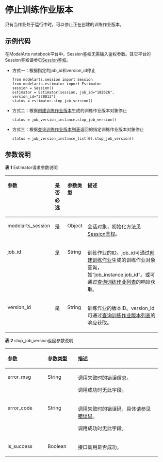 # 停止训练作业版本<a name="modelarts_04_0171"></a>

只有当作业处于运行中时，可以停止正在创建的训练作业版本。

## 示例代码<a name="zh-cn_topic_0170904398_section35881040102516"></a>

在ModelArts notebook平台中，Session鉴权无需输入鉴权参数。其它平台的Session鉴权请参见[Session鉴权](Session鉴权概述.md)。

-   方式一：根据指定的job\_id和version\_id停止

    ```
    from modelarts.session import Session
    from modelarts.estimator import Estimator
    session = Session()
    estimator = Estimator(session, job_id="182626", version_id="278813")
    status = estimator.stop_job_version()
    ```


-   方式二：根据[创建训练作业版本](创建训练作业版本.md)生成的训练作业版本对象停止

    ```
    status = job_version_instance.stop_job_version()
    ```


-   方式三：根据[查询训练作业版本列表](查询训练作业版本列表.md)返回的指定训练作业版本对象停止

    ```
    status = job_version_instance_list[0].stop_job_version()
    ```


## 参数说明<a name="zh-cn_topic_0170904398_section85751315416"></a>

**表 1**  Estimator请求参数说明

<a name="zh-cn_topic_0170904398_table155461191218"></a>
<table><thead align="left"><tr id="zh-cn_topic_0170904398_row254817912212"><th class="cellrowborder" valign="top" width="22.75%" id="mcps1.2.5.1.1"><p id="zh-cn_topic_0170904398_p12549899214"><a name="zh-cn_topic_0170904398_p12549899214"></a><a name="zh-cn_topic_0170904398_p12549899214"></a>参数</p>
</th>
<th class="cellrowborder" valign="top" width="9.879999999999999%" id="mcps1.2.5.1.2"><p id="zh-cn_topic_0170904398_p3552101193813"><a name="zh-cn_topic_0170904398_p3552101193813"></a><a name="zh-cn_topic_0170904398_p3552101193813"></a>是否必选</p>
</th>
<th class="cellrowborder" valign="top" width="13.320000000000002%" id="mcps1.2.5.1.3"><p id="zh-cn_topic_0170904398_p1755169172118"><a name="zh-cn_topic_0170904398_p1755169172118"></a><a name="zh-cn_topic_0170904398_p1755169172118"></a>参数类型</p>
</th>
<th class="cellrowborder" valign="top" width="54.05%" id="mcps1.2.5.1.4"><p id="zh-cn_topic_0170904398_p55521998211"><a name="zh-cn_topic_0170904398_p55521998211"></a><a name="zh-cn_topic_0170904398_p55521998211"></a>描述</p>
</th>
</tr>
</thead>
<tbody><tr id="zh-cn_topic_0170904398_row8893215413"><td class="cellrowborder" valign="top" width="22.75%" headers="mcps1.2.5.1.1 "><p id="zh-cn_topic_0170904398_p6891421842"><a name="zh-cn_topic_0170904398_p6891421842"></a><a name="zh-cn_topic_0170904398_p6891421842"></a>modelarts_session</p>
</td>
<td class="cellrowborder" valign="top" width="9.879999999999999%" headers="mcps1.2.5.1.2 "><p id="zh-cn_topic_0170904398_p68972047"><a name="zh-cn_topic_0170904398_p68972047"></a><a name="zh-cn_topic_0170904398_p68972047"></a>是</p>
</td>
<td class="cellrowborder" valign="top" width="13.320000000000002%" headers="mcps1.2.5.1.3 "><p id="zh-cn_topic_0170904398_p158912219419"><a name="zh-cn_topic_0170904398_p158912219419"></a><a name="zh-cn_topic_0170904398_p158912219419"></a>Object</p>
</td>
<td class="cellrowborder" valign="top" width="54.05%" headers="mcps1.2.5.1.4 "><p id="zh-cn_topic_0170904398_p1689152543"><a name="zh-cn_topic_0170904398_p1689152543"></a><a name="zh-cn_topic_0170904398_p1689152543"></a>会话对象，初始化方法见<a href="Session鉴权概述.md">Session鉴权</a>。</p>
</td>
</tr>
<tr id="zh-cn_topic_0170904398_row197933582219"><td class="cellrowborder" valign="top" width="22.75%" headers="mcps1.2.5.1.1 "><p id="zh-cn_topic_0170904398_p10361105925611"><a name="zh-cn_topic_0170904398_p10361105925611"></a><a name="zh-cn_topic_0170904398_p10361105925611"></a>job_id</p>
</td>
<td class="cellrowborder" valign="top" width="9.879999999999999%" headers="mcps1.2.5.1.2 "><p id="zh-cn_topic_0170904398_p196751771039"><a name="zh-cn_topic_0170904398_p196751771039"></a><a name="zh-cn_topic_0170904398_p196751771039"></a>是</p>
</td>
<td class="cellrowborder" valign="top" width="13.320000000000002%" headers="mcps1.2.5.1.3 "><p id="zh-cn_topic_0170904398_p8675972311"><a name="zh-cn_topic_0170904398_p8675972311"></a><a name="zh-cn_topic_0170904398_p8675972311"></a>String</p>
</td>
<td class="cellrowborder" valign="top" width="54.05%" headers="mcps1.2.5.1.4 "><p id="zh-cn_topic_0170904398_p212635661310"><a name="zh-cn_topic_0170904398_p212635661310"></a><a name="zh-cn_topic_0170904398_p212635661310"></a>训练作业的ID。job_id可通过<a href="创建训练作业.md">创建训练作业</a>生成的训练作业对象查询，如<span class="filepath" id="filepath7484164014172"><a name="filepath7484164014172"></a><a name="filepath7484164014172"></a>“job_instance.job_id”</span>。或可通过<a href="查询训练作业列表.md">查询训练作业列表</a>的响应获取。</p>
</td>
</tr>
<tr id="zh-cn_topic_0170904398_row105532902114"><td class="cellrowborder" valign="top" width="22.75%" headers="mcps1.2.5.1.1 "><p id="zh-cn_topic_0170904398_p212669145714"><a name="zh-cn_topic_0170904398_p212669145714"></a><a name="zh-cn_topic_0170904398_p212669145714"></a>version_id</p>
</td>
<td class="cellrowborder" valign="top" width="9.879999999999999%" headers="mcps1.2.5.1.2 "><p id="zh-cn_topic_0170904398_p955361173817"><a name="zh-cn_topic_0170904398_p955361173817"></a><a name="zh-cn_topic_0170904398_p955361173817"></a>是</p>
</td>
<td class="cellrowborder" valign="top" width="13.320000000000002%" headers="mcps1.2.5.1.3 "><p id="zh-cn_topic_0170904398_p327982618582"><a name="zh-cn_topic_0170904398_p327982618582"></a><a name="zh-cn_topic_0170904398_p327982618582"></a>String</p>
</td>
<td class="cellrowborder" valign="top" width="54.05%" headers="mcps1.2.5.1.4 "><p id="zh-cn_topic_0170904398_p388712374570"><a name="zh-cn_topic_0170904398_p388712374570"></a><a name="zh-cn_topic_0170904398_p388712374570"></a>训练作业的版本ID。version_id可通过<a href="查询训练作业版本列表.md">查询训练作业版本列表</a>的响应获取。</p>
</td>
</tr>
</tbody>
</table>

**表 2**  stop\_job\_version返回参数说明

<a name="zh-cn_topic_0170904398_table61691357155927"></a>
<table><thead align="left"><tr id="zh-cn_topic_0170904398_row32271610155927"><th class="cellrowborder" valign="top" width="26.290000000000003%" id="mcps1.2.4.1.1"><p id="zh-cn_topic_0170904398_p63651488155944"><a name="zh-cn_topic_0170904398_p63651488155944"></a><a name="zh-cn_topic_0170904398_p63651488155944"></a>参数</p>
</th>
<th class="cellrowborder" valign="top" width="19.79%" id="mcps1.2.4.1.2"><p id="zh-cn_topic_0170904398_p66066406155944"><a name="zh-cn_topic_0170904398_p66066406155944"></a><a name="zh-cn_topic_0170904398_p66066406155944"></a>参数类型</p>
</th>
<th class="cellrowborder" valign="top" width="53.92%" id="mcps1.2.4.1.3"><p id="zh-cn_topic_0170904398_p49778641155944"><a name="zh-cn_topic_0170904398_p49778641155944"></a><a name="zh-cn_topic_0170904398_p49778641155944"></a>描述</p>
</th>
</tr>
</thead>
<tbody><tr id="zh-cn_topic_0170904398_row341513612180"><td class="cellrowborder" valign="top" width="26.290000000000003%" headers="mcps1.2.4.1.1 "><p id="zh-cn_topic_0170904398_p1415665185"><a name="zh-cn_topic_0170904398_p1415665185"></a><a name="zh-cn_topic_0170904398_p1415665185"></a>error_msg</p>
</td>
<td class="cellrowborder" valign="top" width="19.79%" headers="mcps1.2.4.1.2 "><p id="zh-cn_topic_0170904398_p174152067182"><a name="zh-cn_topic_0170904398_p174152067182"></a><a name="zh-cn_topic_0170904398_p174152067182"></a>String</p>
</td>
<td class="cellrowborder" valign="top" width="53.92%" headers="mcps1.2.4.1.3 "><p id="zh-cn_topic_0170904398_p17985833171818"><a name="zh-cn_topic_0170904398_p17985833171818"></a><a name="zh-cn_topic_0170904398_p17985833171818"></a>调用失败时的错误信息。</p>
<p id="zh-cn_topic_0170904398_p179882033201819"><a name="zh-cn_topic_0170904398_p179882033201819"></a><a name="zh-cn_topic_0170904398_p179882033201819"></a>调用成功时无此字段。</p>
</td>
</tr>
<tr id="zh-cn_topic_0170904398_row29721694155927"><td class="cellrowborder" valign="top" width="26.290000000000003%" headers="mcps1.2.4.1.1 "><p id="zh-cn_topic_0170904398_p26964844155944"><a name="zh-cn_topic_0170904398_p26964844155944"></a><a name="zh-cn_topic_0170904398_p26964844155944"></a>error_code</p>
</td>
<td class="cellrowborder" valign="top" width="19.79%" headers="mcps1.2.4.1.2 "><p id="zh-cn_topic_0170904398_p17378453155944"><a name="zh-cn_topic_0170904398_p17378453155944"></a><a name="zh-cn_topic_0170904398_p17378453155944"></a>String</p>
</td>
<td class="cellrowborder" valign="top" width="53.92%" headers="mcps1.2.4.1.3 "><p id="zh-cn_topic_0170904398_p071812541519"><a name="zh-cn_topic_0170904398_p071812541519"></a><a name="zh-cn_topic_0170904398_p071812541519"></a>调用失败时的错误码，具体请参见<a href="https://support.huaweicloud.com/api-modelarts/modelarts_03_0095.html" target="_blank" rel="noopener noreferrer">错误码</a>。</p>
<p id="zh-cn_topic_0170904398_p6203060911624"><a name="zh-cn_topic_0170904398_p6203060911624"></a><a name="zh-cn_topic_0170904398_p6203060911624"></a>调用成功时无此字段。</p>
</td>
</tr>
<tr id="zh-cn_topic_0170904398_row26618175334"><td class="cellrowborder" valign="top" width="26.290000000000003%" headers="mcps1.2.4.1.1 "><p id="zh-cn_topic_0170904398_p3208115516321"><a name="zh-cn_topic_0170904398_p3208115516321"></a><a name="zh-cn_topic_0170904398_p3208115516321"></a>is_success</p>
</td>
<td class="cellrowborder" valign="top" width="19.79%" headers="mcps1.2.4.1.2 "><p id="zh-cn_topic_0170904398_p1820817559324"><a name="zh-cn_topic_0170904398_p1820817559324"></a><a name="zh-cn_topic_0170904398_p1820817559324"></a>Boolean</p>
</td>
<td class="cellrowborder" valign="top" width="53.92%" headers="mcps1.2.4.1.3 "><p id="zh-cn_topic_0170904398_p14433359122514"><a name="zh-cn_topic_0170904398_p14433359122514"></a><a name="zh-cn_topic_0170904398_p14433359122514"></a>接口调用是否成功。</p>
</td>
</tr>
</tbody>
</table>

